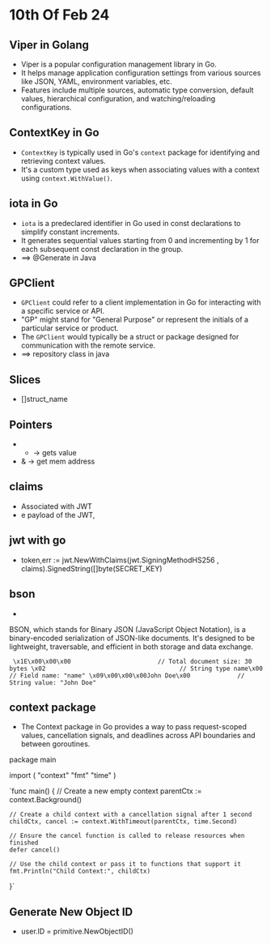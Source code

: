 # 10th Of Feb 24

## Viper in Golang
- Viper is a popular configuration management library in Go.
- It helps manage application configuration settings from various sources like JSON, YAML, environment variables, etc.
- Features include multiple sources, automatic type conversion, default values, hierarchical configuration, and watching/reloading configurations.

## ContextKey in Go
- `ContextKey` is typically used in Go's `context` package for identifying and retrieving context values.
- It's a custom type used as keys when associating values with a context using `context.WithValue()`.

## iota in Go
- `iota` is a predeclared identifier in Go used in const declarations to simplify constant increments.
- It generates sequential values starting from 0 and incrementing by 1 for each subsequent const declaration in the group.
- ==> @Generate in Java

## GPClient
- `GPClient` could refer to a client implementation in Go for interacting with a specific service or API.
- "GP" might stand for "General Purpose" or represent the initials of a particular service or product.
- The `GPClient` would typically be a struct or package designed for communication with the remote service. 
- ==> repository class in java

## Slices
- []struct_name

## Pointers
- * -> gets value
- & -> get mem address

## claims
- Associated with JWT
- e payload of the JWT,

## jwt with go
- token,err := jwt.NewWithClaims(jwt.SigningMethodHS256 , claims).SignedString([]byte(SECRET_KEY)
  
## bson
- 
BSON, which stands for Binary JSON (JavaScript Object Notation), is a binary-encoded serialization of JSON-like documents. It's designed to be lightweight, traversable, and efficient in both storage and data exchange.

` \x1E\x00\x00\x00                        // Total document size: 30 bytes
\x02                                     // String type
name\x00                                 // Field name: "name"
\x09\x00\x00\x00John Doe\x00             // String value: "John Doe"`

## context package
- The Context package in Go provides a way to pass request-scoped values, cancellation signals, and deadlines across API boundaries and between goroutines.

package main

import (
	"context"
	"fmt"
	"time"
)

`func main() {
	// Create a new empty context
	parentCtx := context.Background()

	// Create a child context with a cancellation signal after 1 second
	childCtx, cancel := context.WithTimeout(parentCtx, time.Second)

	// Ensure the cancel function is called to release resources when finished
	defer cancel()

	// Use the child context or pass it to functions that support it
	fmt.Println("Child Context:", childCtx)
}`

## Generate New Object ID
- user.ID = primitive.NewObjectID()
